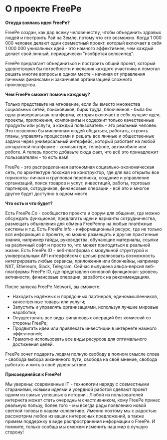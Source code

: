 # О проекте FreePe


**Откуда взялась идея FreePe?**

FreePe создан, как дар всему человечеству, чтобы объединить здравых людей и построить Рай на Земле, потому что это возможно. Когда 1 000 000 человек делают один совместный проект, который включает в себя 1 000 000 уникальных идей - это намного эффективнее, чем каждый делает свой личный, периодически "изобретая велосипед".

FreePe предлагает объединиться и построить общий проект, который удовлетворял бы потребности и желания каждого участника и помогал решать многие вопросы в одном месте - начиная от управления личными финансами и заканчивая организацией сложного производства.

**Чем FreePe сможет помочь каждому?** 

  Только представьте на мгновение, если бы вместо множества социальных сетей, поисковиков, бирж труда, блокчейнов - была бы одна универсальная платформа, которая включает в себя лучшие идеи, проекты, приложения, компоненты и содержит только качественные продукты или услуги, а каждый пользователь - это реальный человек. Это позволило бы миллионам людей общаться, работать, строить планы, управлять процессами и решать все личные и общественные задачи через универсальный интерфейс, который работает на любой аппаратной платформе - компьютере, телефоне, автомобиле или роботе. А теперь просто добавьте сюда факт, что всё это принадлежит пользователям - то есть вам!

  FreePe - это распределенная автономная социально-экономическая сеть, по архитектуре похожая на конструктор, где для вас открыты все горизонты: личная и групповая переписка, создание и управление организаций, поиск товаров и услуг, инвестиций, работы, торговых партнеров, сотрудников, финансовые операции - всё это и многое другое будет доступно в одном месте. 

**Что есть и что будет?**

   Есть FreePe.Co - сообщество проекта и форум для общения, где можно обсуждать функционал, предлагать идеи и варианты сотрудничества, размещать объявления для обмена FreePenny на любые платёжные системы и т.д.
  Есть FreePe.Info - информационный ресурс, где не только вся информация о проекте, но можно размещать и другие практичные знания, например гайды, руководства, обучающие материалы, ссылки на различный софт и просто то, что может пригодиться в реальной жизни.
  Есть FreePe.IO - веб-платформа с модульной структурой и универсальным API интерфейсом с целью реализовать возможность интегрировать любые сервисы, приложения или блокчейны, например NXT, Ethereum, Slack, Telegram. Сейчас выпущена альфа-версия веб-платформы FreePe IO, где представлен основной функционал: уровень активности, финансовые операции, заработок на рекоммендациях.

После запуска FreePe Network, вы сможете: 

- Находить надёжных и порядочных партнеров, единомышленников, качественные товары или услуги;
- Запустить и управлять организациями, используя лучшие мировые наработки;
- Осуществлять все виды финансовых операций без комиссий со стороны FreePe;
- Продвигать идеи или привлекать инвестиции в интернете намного эффективней;
- Грамотно использовать все виды ресурсов для оптимального достижения целей.

FreePe хочет подарить людям полную свободу в полном смысле слова - свобода выбора жизненного пути, свобода на своё мнение, свобода работать и жить в своё удовольствие.

**Присоединяйся к FreePe!**

Мы уверены: современные IT - технологии наряду с совместными стараниями, новыми идеями и усердной работой сделают проект одним из самых успешных в истории . Любой из пользователей интернета может стать очередным счастливчиком, кому FreePe принес реальную пользу, более того - мы всегда рады появлению новой светлой головы в нашем коллективе. Именно поэтому мы с радостью рассмотрим любое из ваших интересных предложений, а также примем поддержку в виде распространения информации о FreePe. И помните, только сообща мы сможем изменить наш мир в лучшую сторону!


